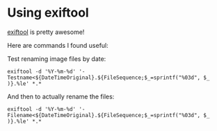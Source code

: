 # Using exiftool

[exiftool](https://github.com/exiftool/exiftool) is pretty awesome!

Here are commands I found useful:

Test renaming image files by date:

```
exiftool -d '%Y-%m-%d' '-Testname<${DateTimeOriginal}.${FileSequence;$_=sprintf("%03d", $_ )}.%le' *.*
```

And then to actually rename the files:

```
exiftool -d '%Y-%m-%d' '-Filename<${DateTimeOriginal}.${FileSequence;$_=sprintf("%03d", $_ )}.%le' *.*
```
